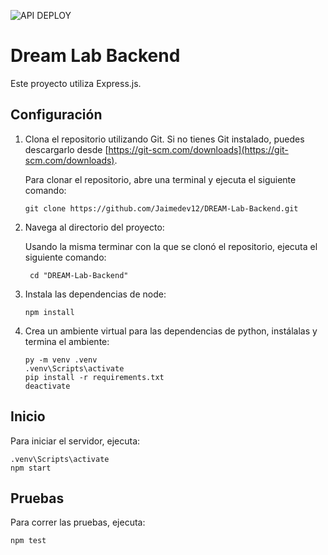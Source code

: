 ![API DEPLOY](https://github.com/CodeCraft-Solutions-DREAM-Lab/Back-End/actions/workflows/dev_dreamlab-api.yml/badge.svg)

# Dream Lab Backend

Este proyecto utiliza Express.js.

## Configuración

1. Clona el repositorio utilizando Git. Si no tienes Git instalado, puedes descargarlo desde [https://git-scm.com/downloads](https://git-scm.com/downloads).

    Para clonar el repositorio, abre una terminal y ejecuta el siguiente comando:

    ```
    git clone https://github.com/Jaimedev12/DREAM-Lab-Backend.git
    ```

2. Navega al directorio del proyecto:

    Usando la misma terminar con la que se clonó el repositorio, ejecuta el siguiente comando:

    ```
     cd "DREAM-Lab-Backend"
    ```

3. Instala las dependencias de node:

    ```
    npm install
    ```

4. Crea un ambiente virtual para las dependencias de python, instálalas y termina el ambiente:
    ```
    py -m venv .venv
    .venv\Scripts\activate
    pip install -r requirements.txt
    deactivate
    ```

## Inicio

Para iniciar el servidor, ejecuta:

```
.venv\Scripts\activate
npm start
```

## Pruebas

Para correr las pruebas, ejecuta:

```
npm test
```
